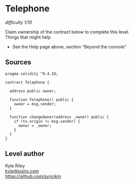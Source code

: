 # Telephone
_difficulty 1/10_

Claim ownership of the contract below to complete this level.  
Things that might help  
- See the Help page above, section "Beyond the console"

## Sources

```
pragma solidity ^0.4.18;

contract Telephone {

  address public owner;

  function Telephone() public {
    owner = msg.sender;
  }

  function changeOwner(address _owner) public {
    if (tx.origin != msg.sender) {
      owner = _owner;
    }
  }
}
```

## Level author  
Kyle Riley  
kyle@iosiro.com  
https://github.com/syncikin  
